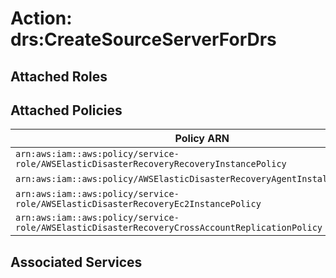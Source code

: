 # Action: drs:CreateSourceServerForDrs

## Attached Roles

## Attached Policies

| Policy ARN | Policy Name |
|------------|-------------|
| `arn:aws:iam::aws:policy/service-role/AWSElasticDisasterRecoveryRecoveryInstancePolicy` | [AWSElasticDisasterRecoveryRecoveryInstancePolicy](../policies.md#awselasticdisasterrecoveryrecoveryinstancepolicy) |
| `arn:aws:iam::aws:policy/AWSElasticDisasterRecoveryAgentInstallationPolicy` | [AWSElasticDisasterRecoveryAgentInstallationPolicy](../policies.md#awselasticdisasterrecoveryagentinstallationpolicy) |
| `arn:aws:iam::aws:policy/service-role/AWSElasticDisasterRecoveryEc2InstancePolicy` | [AWSElasticDisasterRecoveryEc2InstancePolicy](../policies.md#awselasticdisasterrecoveryec2instancepolicy) |
| `arn:aws:iam::aws:policy/service-role/AWSElasticDisasterRecoveryCrossAccountReplicationPolicy` | [AWSElasticDisasterRecoveryCrossAccountReplicationPolicy](../policies.md#awselasticdisasterrecoverycrossaccountreplicationpolicy) |

## Associated Services

